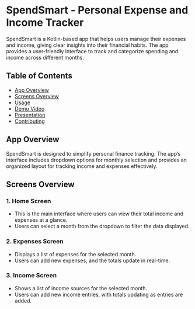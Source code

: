 # SpendSmart - Personal Expense and Income Tracker

SpendSmart is a Kotlin-based app that helps users manage their expenses and income, giving clear insights into their financial habits. The app provides a user-friendly interface to track and categorize spending and income across different months.

## Table of Contents
- [App Overview](#app-overview)
- [Screens Overview](#screens-overview)
- [Usage](#usage)
- [Demo Video](#demo-video)
- [Presentation](#presentation)
- [Contributing](#contributing)

## App Overview
SpendSmart is designed to simplify personal finance tracking. The app’s interface includes dropdown options for monthly selection and provides an organized layout for tracking income and expenses effectively.

## Screens Overview
### 1. Home Screen
- This is the main interface where users can view their total income and expenses at a glance.
- Users can select a month from the dropdown to filter the data displayed.

### 2. Expenses Screen
- Displays a list of expenses for the selected month.
- Users can add new expenses, and the totals update in real-time.

### 3. Income Screen
- Shows a list of income sources for the selected month.
- Users can add new income entries, with totals updating as entries are added.


